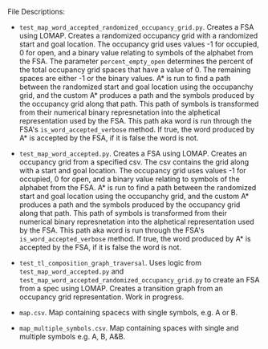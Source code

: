 File Descriptions:
* `test_map_word_accepted_randomized_occupancy_grid.py`. Creates a FSA using LOMAP. Creates a randomized occupancy grid with a randomized start and goal location. The occupancy grid uses values -1 for occupied, 0 for open, and a binary value relating to symbols of the alphabet from the FSA. The parameter `percent_empty_open` determines the percent of the total occupancy grid spaces that have a value of 0. The remaining spaces are either -1 or the binary values. A* is run to find a path between the randomized start and goal location using the occupanchy grid, and the custom A* produces a path and the symbols produced by the occupancy grid along that path. This path of symbols is transformed from their numerical binary represnetation into the alphetical representation used by the FSA. This path aka word is run through the FSA's `is_word_accepted_verbose` method. If true, the word produced by A* is accepted by the FSA, if it is false the word is not.

* `test_map_word_accepted.py`. Creates a FSA using LOMAP. Creates an occupancy grid from a specified csv. The csv contains the grid along with a start and goal location. The occupancy grid uses values -1 for occupied, 0 for open, and a binary value relating to symbols of the alphabet from the FSA. A* is run to find a path between the randomized start and goal location using the occupanchy grid, and the custom A* produces a path and the symbols produced by the occupancy grid along that path. This path of symbols is transformed from their numerical binary represnetation into the alphetical representation used by the FSA. This path aka word is run through the FSA's `is_word_accepted_verbose` method. If true, the word produced by A* is accepted by the FSA, if it is false the word is not.

* `test_tl_composition_graph_traversal`. Uses logic from `test_map_word_accepted.py` and `test_map_word_accepted_randomized_occupancy_grid.py` to create an FSA from a spec using LOMAP. Creates a transition graph from an occupancy grid representation. Work in progress.

* `map.csv`. Map containing spacecs with single symbols, e.g. A or B.

* `map_multiple_symbols.csv`. Map containing spaces with single and multiple symbols e.g. A, B, A&B.